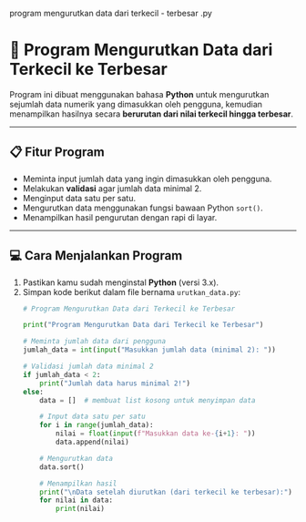 




program mengurutkan data dari terkecil - terbesar .py

# 🧮 Program Mengurutkan Data dari Terkecil ke Terbesar

Program ini dibuat menggunakan bahasa **Python** untuk mengurutkan sejumlah data numerik yang dimasukkan oleh pengguna, kemudian menampilkan hasilnya secara **berurutan dari nilai terkecil hingga terbesar**.

---

## 📋 Fitur Program
- Meminta input jumlah data yang ingin dimasukkan oleh pengguna.
- Melakukan **validasi** agar jumlah data minimal 2.
- Menginput data satu per satu.
- Mengurutkan data menggunakan fungsi bawaan Python `sort()`.
- Menampilkan hasil pengurutan dengan rapi di layar.

---

## 💻 Cara Menjalankan Program

1. Pastikan kamu sudah menginstal **Python** (versi 3.x).
2. Simpan kode berikut dalam file bernama `urutkan_data.py`:
   ```python
   # Program Mengurutkan Data dari Terkecil ke Terbesar

   print("Program Mengurutkan Data dari Terkecil ke Terbesar")

   # Meminta jumlah data dari pengguna
   jumlah_data = int(input("Masukkan jumlah data (minimal 2): "))

   # Validasi jumlah data minimal 2
   if jumlah_data < 2:
       print("Jumlah data harus minimal 2!")
   else:
       data = []  # membuat list kosong untuk menyimpan data

       # Input data satu per satu
       for i in range(jumlah_data): 
           nilai = float(input(f"Masukkan data ke-{i+1}: "))
           data.append(nilai)

       # Mengurutkan data
       data.sort()

       # Menampilkan hasil
       print("\nData setelah diurutkan (dari terkecil ke terbesar):")
       for nilai in data:
           print(nilai)

